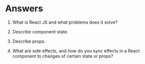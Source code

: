 # Answers

1. What is React JS and what problems does it solve?

2. Describe component state.

3. Describe props.

4. What are side effects, and how do you sync effects in a React component to changes of certain state or props?
